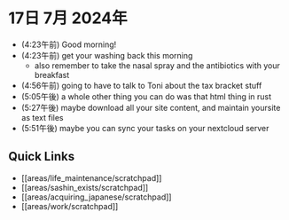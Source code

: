 # 17日 7月 2024年
- (4:23午前) Good morning!
- (4:23午前) get your washing back this morning
  - also remember to take the nasal spray and the antibiotics with your breakfast
- (4:56午前) going to have to talk to Toni about the tax bracket stuff
- (5:05午後) a whole other thing you can do was that html thing in rust
- (5:27午後) maybe download all your site content, and maintain yoursite as text files
- (5:51午後) maybe you can sync your tasks on your nextcloud server







## Quick Links
- [[areas/life_maintenance/scratchpad]]
- [[areas/sashin_exists/scratchpad]]
- [[areas/acquiring_japanese/scratchpad]]
- [[areas/work/scratchpad]]
